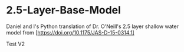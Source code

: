 # 2.5-Layer-Base-Model
Daniel and I's Python translation of Dr. O'Neill's 2.5 layer shallow water model from [https://doi.org/10.1175/JAS-D-15-0314.1]

Test V2
